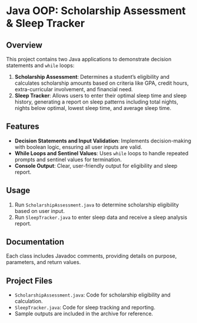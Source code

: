 # Java OOP: Scholarship Assessment & Sleep Tracker

## Overview
This project contains two Java applications to demonstrate decision statements and `while` loops:
1. **Scholarship Assessment**: Determines a student’s eligibility and calculates scholarship amounts based on criteria like GPA, credit hours, extra-curricular involvement, and financial need.
2. **Sleep Tracker**: Allows users to enter their optimal sleep time and sleep history, generating a report on sleep patterns including total nights, nights below optimal, lowest sleep time, and average sleep time.

## Features
- **Decision Statements and Input Validation**: Implements decision-making with boolean logic, ensuring all user inputs are valid.
- **While Loops and Sentinel Values**: Uses `while` loops to handle repeated prompts and sentinel values for termination.
- **Console Output**: Clear, user-friendly output for eligibility and sleep report.

## Usage
1. Run `ScholarshipAssessment.java` to determine scholarship eligibility based on user input.
2. Run `SleepTracker.java` to enter sleep data and receive a sleep analysis report.

## Documentation
Each class includes Javadoc comments, providing details on purpose, parameters, and return values.

## Project Files
- `ScholarshipAssessment.java`: Code for scholarship eligibility and calculation.
- `SleepTracker.java`: Code for sleep tracking and reporting.
- Sample outputs are included in the archive for reference.

